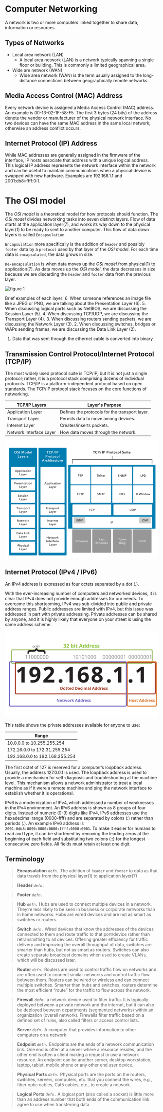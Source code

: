 # Computer Networking
A network is two or more computers linked together to share data,
information or resources.

## Types of Networks
* Local area network (LAN) 
    * A local area network (LAN) is a network typically spanning a single floor or building. This is commonly a limited geographical area. 
* Wide are network (WAN)
    * Wide area network (WAN) is the term usually assigned to the long-distance connections between geographically remote networks.

## Media Access Control (MAC) Address
Every network device is assigned a Media Access Control (MAC) address. 
An example is 00-13-02-1F-58-F5. The first 3 bytes (24 bits) of the 
address denote the vendor or manufacturer of the physical network 
interface. No two devices can have the same MAC address in the same 
local network; otherwise an address conflict occurs.

## Internet Protocol (IP) Address 
While MAC addresses are generally assigned in the firmware of the 
interface, IP hosts associate that address with a unique logical 
address. This logical IP address represents the network interface 
within the network and can be useful to maintain communications when a 
physical device is swapped with new hardware. Examples are 192.168.1.1 
and 2001:db8::ffff:0:1. 

# The OSI model
The *OSI model* is a theoretical model for how protocols should function.
The *OSI model* divides networking tasks into seven distinct layers. Flow
of data starts at the application layer(7), and works its way down to 
the physical layer(1) to be ready to sent to another computer. This flow
of data down layers is called `Encapsulation`. 

`Encapsulation` more specifically is the addition of `header` and 
possibly `footer` data by a `protocol` used by that layer of the 
*OSI model*. For each time data is `encapsulated`, the data grows in
size.

`De-encapsulation` is when data moves up the *OSI model* from physical(1)
to application(7). As data moves up the *OSI model*, the data decreases
in size because we are discarding the `header` and `footer` data from the
previous layer.

![figure 1](/osi_model.svg)

Brief examples of each layer:
6. When someone references an image file like a JPEG or PNG, we are talking about the Presentation Layer (6). 
5. When discussing logical ports such as NetBIOS, we are discussing the Session Layer (5).
4. When discussing TCP/UDP, we are discussing the Transport Layer (4).
3. When discussing routers sending packets, we are discussing the Network Layer (3). 
2. When discussing switches, bridges or WAPs sending frames, we are discussing the Data Link Layer (2). 
1. Data that was sent through the ethernet cable is converted into binary

## Transmission Control Protocol/Internet Protocol (TCP/IP)
The most widely used protocol suite is TCP/IP, but it is not just a 
single protocol; rather, it is a protocol stack comprising dozens of 
individual protocols. TCP/IP is a platform-independent protocol based on
open standards. The TCP/IP protocol stack focuses on the core functions 
of networking.

| TCP/IP Layers | Layer's Purpose |
|--|--|
| Application Layer | Defines the protocols for the transport layer. |
| Transport Layer | Permits data to move among devices. |
| Interent Layer | Creates/inserts packets. |
| Network Interface Layer | How data moves through the network. |

![figure 2](./tcpip_protocol.svg)

## Internet Protocol (IPv4 / IPv6)
An IPv4 address is expressed as four octets separated by a dot (.).

With the ever-increasing number of computers and networked devices, it 
is clear that IPv4 does not provide enough addresses for our needs. To 
overcome this shortcoming, IPv4 was sub-divided into public and private 
address ranges. Public addresses are limited with IPv4, but this issue 
was addressed in part with private addressing. Private addresses can be 
shared by anyone, and it is highly likely that everyone on your street 
is using the same address scheme.

![figure 3](./ipv4.svg)

This table shows the private addresses available for anyone to use:

| Range | 
|--|
| 10.0.0.0 to 10.255.255.254 |
| 172.16.0.0 to 172.31.255.254 | 
| 192.168.0.0 to 192.168.255.254 |

The first octet of 127 is reserved for a computer’s loopback address. 
Usually, the address 127.0.0.1 is used. The loopback address is used to 
provide a mechanism for self-diagnosis and troubleshooting at the 
machine level. This mechanism allows a network administrator to treat a 
local machine as if it were a remote machine and ping the network 
interface to establish whether it is operational.

IPv6 is a modernization of IPv4, which addressed a number of weaknesses 
in the IPv4 environment. An IPv6 address is shown as 8 groups of four 
digits. Instead of numeric (0-9) digits like IPv4, IPv6 addresses use 
the hexadecimal range (0000-ffff) and are separated by colons (:) rather
than periods (.). An example IPv6 address is 
`2001:0db8:0000:0000:0000:ffff:0000:0001`. To make it easier for humans 
to read and type, it can be shortened by removing the leading zeros at 
the beginning of each field and substituting two colons (::) for the 
longest consecutive zero fields. All fields must retain at least one 
digit.

## Terminology
> **Encapsulation** *`defn.`* The addition of `header` and `footer` to data as that data travels from the physical layer(1) to application layer(7)

> **Header** *`defn.`*

> **Footer** *`defn.`*

> **Hub** *`defn.`* Hubs are used to connect multiple devices in a network. They’re less likely to be seen in business or corporate networks than in home networks. Hubs are wired devices and are not as smart as switches or routers.

> **Switch** *`defn.`* Wired devices that know the addresses of the devices connected to them and route traffic to that port/device rather than retransmitting to all devices. Offering greater efficiency for traffic delivery and improving the overall throughput of data, switches are smarter than hubs, but not as smart as routers. Switches can also create separate broadcast domains when used to create VLANs, which will be discussed later.

> **Router** *`defn.`* Routers are used to control traffic flow on networks and are often used to connect similar networks and control traffic flow between them. Routers can be wired or wireless and can connect multiple switches. Smarter than hubs and switches, routers determine the most efficient “route” for the traffic to flow across the network.

> **Firewall** *`defn.`* a network device used to filter traffic. It is typically deployed between a private network and the internet, but it can also be deployed between departments (segmented networks) within an organization (overall network). Firewalls filter traffic based on a defined set of rules, also called filters or access control lists.

> **Server** *`defn.`* A computer that provides information to other computers on a network.

> **Endpoint** *`defn.`* Endpoints are the ends of a network communication link. One end is often at a server where a resource resides, and the other end is often a client making a request to use a network resource. An endpoint can be another server, desktop workstation, laptop, tablet, mobile phone or any other end user device.

> **Physical Ports** *`defn.`* Physical ports are the ports on the routers, switches, servers, computers, etc. that you connect the wires, e.g., fiber optic cables, Cat5 cables, etc., to create a network.

> **Logical Ports** *`defn.`* A logical port (also called a socket) is little more than an address number that both ends of the communication link agree to use when transferring data.

